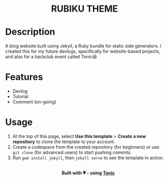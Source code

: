 <h1 align="center">RUBIKU THEME</h1>

# Description
A blog website built using Jekyll, a Ruby bundle for static side generators. I created this for my future devlogs, specifically for website-based projects, and also for a hackclub event called Tonic😆

# Features
- Devlog
- Tutorial
- Comment (on-going)

# Usage
1. At the top of this page, select **Use this template** &gt; **Create a new repository** to clone the template to your account.
2. Create a codespace from the created repository (for beginners) or use `git clone` (for advanced users) to start pushing commits.
3. Run `gem install jekyll`, then `jekyll serve` to see the template in action. <br><br>
**<p align="center">Built with 💗 - using <a href="https://tonic.hackclub.com">Tonic</a></p>**
